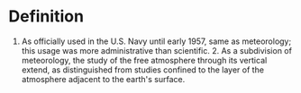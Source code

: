 # Definition

1.  As officially used in the U.S. Navy until early 1957, same as
    meteorology; this usage was more administrative than scientific. 2.
    As a subdivision of meteorology, the study of the free atmosphere
    through its vertical extend, as distinguished from studies confined
    to the layer of the atmosphere adjacent to the earth's surface.
